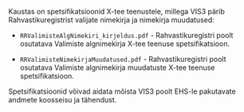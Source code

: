 Kaustas on spetsifikatsioonid X-tee teenustele, millega VIS3 pärib Rahvastikuregistrist
valijate nimekirja ja nimekirja muudatused:

- `RRValimisteAlgNimekiri_kirjeldus.pdf` - Rahvastikuregistri poolt osutatava 
Valimiste algnimekirja X-tee teenuse spetsifikatsioon.

- `RRValimisteNimekirjaMuudatused.pdf` - Rahvastikuregistri poolt osutatava 
Valimiste algnimekirja muudatuste X-tee teenuse spetsifikatsioon.

Spetsifikatsioonid võivad aidata mõista VIS3 poolt EHS-le pakutavate andmete
koosseisu ja tähendust.
